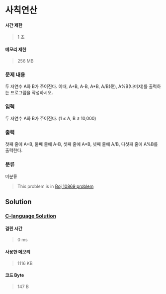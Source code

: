 # 사칙연산
#### 시간 제한
> 1 초
#### 메모리 제한
> 256 MB
### 문제 내용

두 자연수 A와 B가 주어진다. 이때, A+B, A-B, A*B, A/B(몫), A%B(나머지)를 출력하는 프로그램을 작성하시오. 

### 입력

두 자연수 A와 B가 주어진다. (1 ≤ A, B ≤ 10,000)

### 출력

첫째 줄에 A+B, 둘째 줄에 A-B, 셋째 줄에 A*B, 넷째 줄에 A/B, 다섯째 줄에 A%B를 출력한다.

### 분류
미분류
> This problem is in [Boj 10869 problem](https://www.acmicpc.net/problem/10869)

## Solution
### [C-language Solution](./main.c)
#### 걸린 시간
> 0 ms
#### 사용한 메모리
> 1116 KB
#### 코드 Byte
> 147 B
